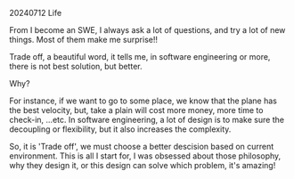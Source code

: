 20240712
Life

From I become an SWE, I always ask a lot of questions, and try a lot of new things.
Most of them make me surprise!!

Trade off, a beautiful word, it tells me, in software engineering or more, there is not best solution, but better.

Why?

For instance, if we want to go to some place, we know that the plane has the best velocity, but, take a plain will cost more money, more time to check-in, ...etc.
In software engineering, a lot of design is to make sure the decoupling or flexibility, but it also increases the complexity.

So, it is 'Trade off', we must choose a better descision based on current environment.
This is all I start for, I was obsessed about those philosophy, why they design it, or this design can solve which problem, it's amazing!
